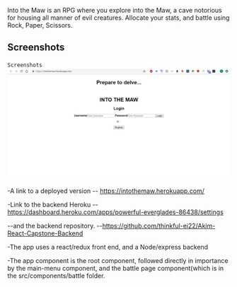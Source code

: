 Into the Maw is an RPG where you explore into the Maw, a cave notorious for housing all manner of evil creatures. Allocate your stats, and battle using Rock, Paper, Scissors.  

## Screenshots
`Screenshots`
![Landing Page](./src/images/into-the-maw-landing-page.png)

-A link to a deployed version
-- https://intothemaw.herokuapp.com/

-Link to the backend Heroku
--https://dashboard.heroku.com/apps/powerful-everglades-86438/settings

--and the backend repository.
--https://github.com/thinkful-ei22/Akim-React-Capstone-Backend

-The app uses a react/redux front end, and a Node/express backend

-The app component is the root component, followed directly in importance by the main-menu component, 
and the battle page component(which is in the src/components/battle folder.



